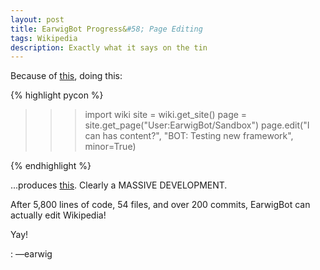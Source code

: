 ```yaml
---
layout: post
title: EarwigBot Progress&#58; Page Editing
tags: Wikipedia
description: Exactly what it says on the tin
---
```


Because of [this](http://git.io/Nw-rLQ), doing this:

{% highlight pycon %}

>>> import wiki
>>> site = wiki.get_site()
>>> page = site.get_page("User:EarwigBot/Sandbox")
>>> page.edit("I can has content?", "BOT: Testing new framework", minor=True)
>>>

{% endhighlight %}

...produces
[this](//en.wikipedia.org/w/index.php?title=User%3AEarwigBot%2FSandbox&diff=prev&oldid=446401978).
Clearly a MASSIVE DEVELOPMENT.

After 5,800 lines of code, 54 files, and over 200 commits, EarwigBot can
actually edit Wikipedia!

Yay!

: &mdash;earwig
